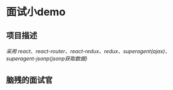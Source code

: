 # 面试小demo
## 
## 项目描述
###### 采用 react、react-router、react-redux、redux、superagent(ajax)、superagent-jsonp(jsonp获取数据)
## 
## 脑残的面试官
